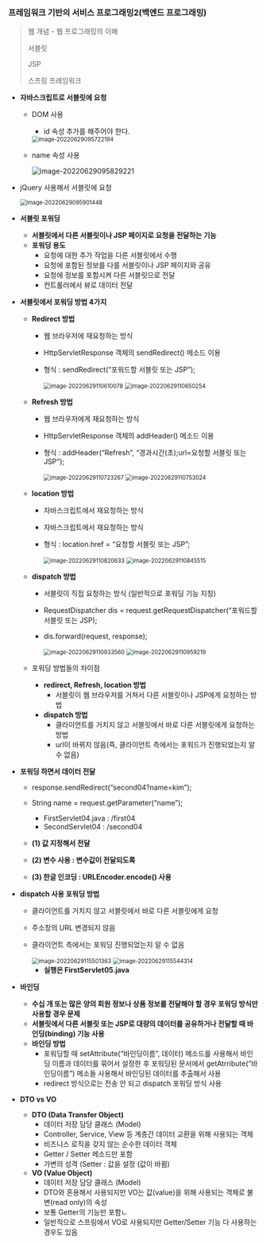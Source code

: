 ### 프레임워크 기반의 서비스 프로그래밍2(백엔드 프로그래밍)

> 웹 개념 - 웹 프로그래밍의 이해
>
> 서블릿
>
> JSP
>
> 스프링 프레임워크

- **자바스크립트로 서블릿에 요청**

  - DOM 사용

    - id 속성 추가를 해주어야 한다.

    <img src="Back_end2.assets/image-20220629095722194.png" alt="image-20220629095722194" style="zoom:80%;" />

  - name 속성 사용

    ![image-20220629095829221](Back_end2.assets/image-20220629095829221.png)

- jQuery 사용해서 서블릿에 요청

  <img src="Back_end2.assets/image-20220629095901448.png" alt="image-20220629095901448" style="zoom:80%;" />

- **서블릿 포워딩**

  - **서블릿에서 다른 서블릿이나 JSP 페이지로 요청을 전달하는 기능**
  - **포워딩 용도**
    - 요청에 대한 추가 작업을 다른 서블릿에서 수행
    - 요청에 포함된 정보를 다를 서블릿이나 JSP 페이지와 공유
    - 요청에 정보를 포함시켜 다른 서블릿으로 전달
    - 컨트롤러에서 뷰로 데이터 전달

- **서블릿에서 포워딩 방법 4가지**

  - **Redirect 방법**

    - 웹 브라우저에 재요청하는 방식

    - HttpServletResponse 객체의 sendRedirect() 메소드 이용

    - 형식 : sendRedirect(“포워드할 서블릿 또는 JSP”);

      <img src="Back_end2.assets/image-20220629110610078.png" alt="image-20220629110610078" style="zoom:80%;" />

      <img src="Back_end2.assets/image-20220629110650254.png" alt="image-20220629110650254" style="zoom:80%;" />

  - **Refresh 방법**

    - 웹 브라우저에게 재요청하는 방식

    - HttpServletResponse 객체의 addHeader() 메소드 이용

    - 형식 : addHeader(“Refresh”, “경과시간(초);url=요청할 서블릿 또는 JSP”);

      <img src="Back_end2.assets/image-20220629110723267.png" alt="image-20220629110723267" style="zoom:80%;" />

      <img src="Back_end2.assets/image-20220629110753024.png" alt="image-20220629110753024" style="zoom:80%;" />

  - **location 방법**

    - 자바스크립트에서 재요청하는 방식

    - 자바스크립트에서 재요청하는 방식

    - 형식 : location.href = “요청할 서블릿 또는 JSP”;

      <img src="Back_end2.assets/image-20220629110820633.png" alt="image-20220629110820633" style="zoom:80%;" />

      <img src="Back_end2.assets/image-20220629110845515.png" alt="image-20220629110845515" style="zoom:80%;" />

  - **dispatch 방법**

    - 서블릿이 직접 요청하는 방식 (일반적으로 포워딩 기능 지칭)

    - RequestDispatcher dis = request.getRequestDispatcher(“포워드할 서블릿 또는 JSP);

    - dis.forward(request, response);

      <img src="Back_end2.assets/image-20220629110933560.png" alt="image-20220629110933560" style="zoom:80%;" />

      <img src="Back_end2.assets/image-20220629110959219.png" alt="image-20220629110959219" style="zoom:80%;" />

  - 포워딩 방법들의 차이점

    - **redirect, Refresh, location 방법**
      - 서블릿이 웹 브라우저를 거쳐서 다른 서블릿이나 JSP에게 요청하는 방법
    - **dispatch 방법**
      - 클라이언트를 거치지 않고 서블릿에서 바로 다른 서블릿에게 요청하는 방법
      - url이 바뀌지 않음(즉, 클라이언트 측에서는 포워드가 진행되었는지 알 수 없음)

- **포워딩 하면서 데이터 전달**

  - response.sendRedirect(“second04?name=kim”);
  - String name = request.getParameter(“name”);
    - FirstServlet04.java : /first04
    - SecondServlet04 : /second04

  - **(1) 값 지정해서 전달**
  - **(2) 변수 사용 : 변수값이 전달되도록**
  - **(3) 한글 인코딩 : URLEncoder.encode() 사용**

- **dispatch 사용 포워딩 방법**

  - 클라이언트를 거치지 않고 서블릿에서 바로 다른 서블릿에게 요청

  - 주소창의 URL 변경되지 않음

  - 클라이언트 측에서는 포워딩 진행되었는지 알 수 없음

    <img src="Back_end2.assets/image-20220629115501363.png" alt="image-20220629115501363" style="zoom:80%;" />

    <img src="Back_end2.assets/image-20220629115544314.png" alt="image-20220629115544314" style="zoom:80%;" />

    - **실행은 FirstServlet05.java**

- **바인딩**

  - **수십 개 또는 많은 양의 회원 정보나 상품 정보를 전달해야 할 경우 포워딩 방식만 사용할 경우 문제**
  - **서블릿에서 다른 서블릿 또는 JSP로 대량의 데이터를 공유하거나 전달할 때 바인딩(binding) 기능 사용**
  - **바인딩 방법**
    - 포워딩할 때 setAttribute(“바인딩이름”, 데이터) 메소드를 사용해서 바인딩 이름과 데이터를 묶어서 설정한 후 포워딩된 문서에서 getAtrribute(“바인딩이름”) 메소들 사용해서 바인딩된 데이터를 추출해서 사용
    - redirect 방식으로는 전송 안 되고 dispatch 포워딩 방식 사용

- **DTO vs VO**

  - **DTO (Data Transfer Object)**
    - 데이터 저장 담당 클래스 (Model)
    - Controller, Service, View 등 계층간 데이터 교환을 위해 사용되는 객체
    - 비즈니스 로직을 갖지 않는 순수한 데이터 객체
    - Getter / Setter 메소드만 포함
    - 가변의 성격 (Setter : 값을 설정 (값이 바뀜)
  - **VO (Value Object)**
    - 데이터 저장 담당 클래스 (Model)
    - DTO와 혼용해서 사용되지만 VO는 값(value)을 위해 사용되는 객체로 불변(read only)의 속성
    - 보통 Getter의 기능만 포함ㄴ
    - 일반적으로 스프링에서 VO로 사용되지만 Getter/Setter 기능 다 사용하는 경우도 있음